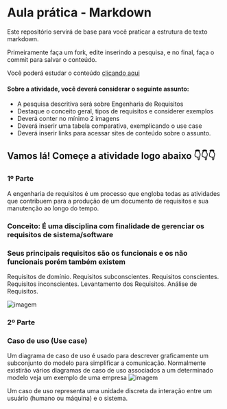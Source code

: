 # Aula prática - Markdown

Este repositório servirá de base para você praticar a estrutura de texto markdown. 

Primeiramente faça um fork, edite inserindo a pesquisa, e no final, faça o commit para salvar o conteúdo.

Você poderá estudar o conteúdo [clicando aqui](https://docs.pipz.com/central-de-ajuda/learning-center/guia-basico-de-markdown#open)

#### Sobre a atividade, você deverá considerar o seguinte assunto:

- A pesquisa descritiva será sobre Engenharia de Requisitos
- Destaque o conceito geral, tipos de requisitos e considerer exemplos
- Deverá conter no mínimo 2 imagens
- Deverá inserir uma tabela comparativa, exemplicando o use case
- Deverá inserir links para acessar sites de conteúdo sobre o assunto.


## Vamos lá! Começe a atividade logo abaixo 👇👇👇
### 1º Parte
A engenharia de requisitos é um processo que engloba todas as atividades que contribuem para a produção de um documento de requisitos e sua manutenção ao longo do tempo.
### Conceito: É uma disciplina com finalidade de gerenciar os requisitos de sistema/software
 ### Seus principais requisitos são os funcionais e os não funcionais porém também existem 
Requisitos de domínio.
Requisitos subconscientes.
Requisitos conscientes.
Requisitos inconscientes.
Levantamento dos Requisitos.
Análise de Requisitos.

![imagem](https://blog-static.infra.grancursosonline.com.br/wp-content/uploads/2020/03/10121622/inni.png)

### 2º Parte
### Caso de uso (Use case)

Um diagrama de caso de uso é usado para descrever graficamente um subconjunto do modelo para simplificar a comunicação. Normalmente existirão vários diagramas de caso de uso associados a um determinado modelo veja um exemplo de uma empresa
![imagem](https://cdn1.gnarususercontent.com.br/1/1257530/085c4d5d-1cd7-4124-a458-018811300f48.png)

Um caso de uso representa uma unidade discreta da interação entre um usuário (humano ou máquina) e o sistema.


